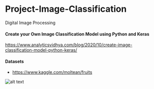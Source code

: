 # Project-Image-Classification
Digital Image Processing


#### Create your Own Image Classification Model using Python and Keras
https://www.analyticsvidhya.com/blog/2020/10/create-image-classification-model-python-keras/

#### Datasets
- https://www.kaggle.com/moltean/fruits


![alt text](https://github.com/lacakp/Project-Image-Classification/blob/6b579af9c052647e67b01b461899819d89896b32/PlanProj.drawio.png)



